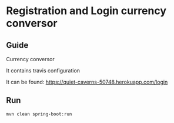 # Registration and Login currency conversor

## Guide
Currency conversor

It contains travis configuration 

It can be found: https://quiet-caverns-50748.herokuapp.com/login

## Run
```mvn clean spring-boot:run```

